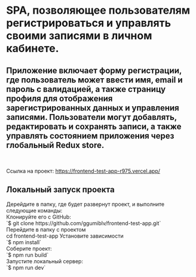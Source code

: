 # SPA, позволяющее пользователям регистрироваться и управлять своими записями в личном кабинете.

<h2>Приложение включает форму регистрации, где пользователь может ввести имя, email и пароль с валидацией, а также страницу профиля для отображения зарегистрированных данных и управления записями. Пользователи могут добавлять, редактировать и сохранять записи, а также управлять состоянием приложения через глобальный Redux store. </h2><br/>

Ссылка на проект: https://frontend-test-app-r975.vercel.app/
<br/>


<h2>Локальный запуск проекта</h2>
Дерейдите в папку, где будет развернут проект, и выполните следующие команды: <br/>
Клонируйте его с GitHub:<br/>
`$ git clone https://github.com/ggumiblv/frontend-test-app.git`<br/>
Перейдите в папку с проектом<br/>
cd frontend-test-app
Установите зависимости <br/>
`$ npm install`<br/>
Соберите проект:<br/>
`$ npm run build`<br/>
Запустите локальный сервер:<br/>
`$ npm run dev`<br/>
